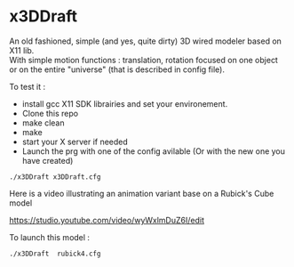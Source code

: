 # x3DDraft
An old fashioned, simple (and yes, quite dirty)  3D wired modeler based on X11 lib.<br>
With simple motion functions : translation, rotation focused on one object<br>
or on the entire "universe" (that is described in config file).

To test it :
- install gcc X11 SDK librairies and set your environement.
- Clone this repo
- make clean
- make
- start your X server if needed
- Launch the prg with one of the config avilable (Or with the new one you have created)<br>
```
./x3DDraft x3DDraft.cfg
```
Here is a  video illustrating an animation variant base on a Rubick's Cube model

https://studio.youtube.com/video/wyWxlmDuZ6I/edit

To launch this model :
```
./x3DDraft  rubick4.cfg 
```
